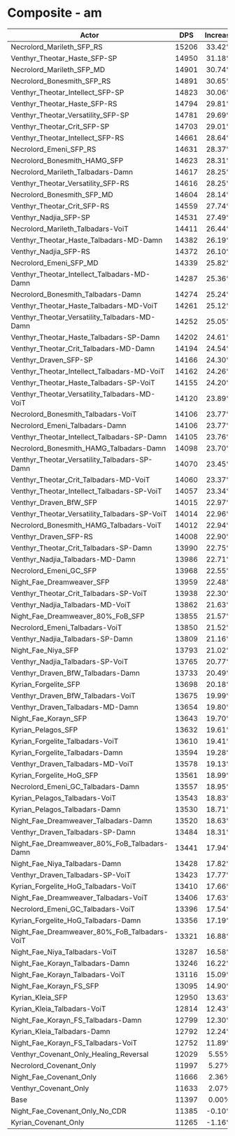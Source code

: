 # Composite - am
| Actor | DPS | Increase |
|---|:---:|:---:|
|Necrolord_Marileth_SFP_RS|15206|33.42%|
|Venthyr_Theotar_Haste_SFP-SP|14950|31.18%|
|Necrolord_Marileth_SFP_MD|14901|30.74%|
|Necrolord_Bonesmith_SFP_RS|14891|30.65%|
|Venthyr_Theotar_Intellect_SFP-SP|14823|30.06%|
|Venthyr_Theotar_Haste_SFP-RS|14794|29.81%|
|Venthyr_Theotar_Versatility_SFP-SP|14781|29.69%|
|Venthyr_Theotar_Crit_SFP-SP|14703|29.01%|
|Venthyr_Theotar_Intellect_SFP-RS|14661|28.64%|
|Necrolord_Emeni_SFP_RS|14631|28.37%|
|Necrolord_Bonesmith_HAMG_SFP|14623|28.31%|
|Necrolord_Marileth_Talbadars-Damn|14617|28.25%|
|Venthyr_Theotar_Versatility_SFP-RS|14616|28.25%|
|Necrolord_Bonesmith_SFP_MD|14604|28.14%|
|Venthyr_Theotar_Crit_SFP-RS|14559|27.74%|
|Venthyr_Nadjia_SFP-SP|14531|27.49%|
|Necrolord_Marileth_Talbadars-VoiT|14411|26.44%|
|Venthyr_Theotar_Haste_Talbadars-MD-Damn|14382|26.19%|
|Venthyr_Nadjia_SFP-RS|14372|26.10%|
|Necrolord_Emeni_SFP_MD|14339|25.82%|
|Venthyr_Theotar_Intellect_Talbadars-MD-Damn|14287|25.36%|
|Necrolord_Bonesmith_Talbadars-Damn|14274|25.24%|
|Venthyr_Theotar_Haste_Talbadars-MD-VoiT|14261|25.12%|
|Venthyr_Theotar_Versatility_Talbadars-MD-Damn|14252|25.05%|
|Venthyr_Theotar_Haste_Talbadars-SP-Damn|14202|24.61%|
|Venthyr_Theotar_Crit_Talbadars-MD-Damn|14194|24.54%|
|Venthyr_Draven_SFP-SP|14166|24.30%|
|Venthyr_Theotar_Intellect_Talbadars-MD-VoiT|14162|24.26%|
|Venthyr_Theotar_Haste_Talbadars-SP-VoiT|14155|24.20%|
|Venthyr_Theotar_Versatility_Talbadars-MD-VoiT|14120|23.89%|
|Necrolord_Bonesmith_Talbadars-VoiT|14106|23.77%|
|Necrolord_Emeni_Talbadars-Damn|14106|23.77%|
|Venthyr_Theotar_Intellect_Talbadars-SP-Damn|14105|23.76%|
|Necrolord_Bonesmith_HAMG_Talbadars-Damn|14098|23.70%|
|Venthyr_Theotar_Versatility_Talbadars-SP-Damn|14070|23.45%|
|Venthyr_Theotar_Crit_Talbadars-MD-VoiT|14060|23.37%|
|Venthyr_Theotar_Intellect_Talbadars-SP-VoiT|14057|23.34%|
|Venthyr_Draven_BfW_SFP|14015|22.97%|
|Venthyr_Theotar_Versatility_Talbadars-SP-VoiT|14014|22.96%|
|Necrolord_Bonesmith_HAMG_Talbadars-VoiT|14012|22.94%|
|Venthyr_Draven_SFP-RS|14008|22.90%|
|Venthyr_Theotar_Crit_Talbadars-SP-Damn|13990|22.75%|
|Venthyr_Nadjia_Talbadars-MD-Damn|13986|22.71%|
|Necrolord_Emeni_GC_SFP|13968|22.55%|
|Night_Fae_Dreamweaver_SFP|13959|22.48%|
|Venthyr_Theotar_Crit_Talbadars-SP-VoiT|13938|22.30%|
|Venthyr_Nadjia_Talbadars-MD-VoiT|13862|21.63%|
|Night_Fae_Dreamweaver_80%_FoB_SFP|13855|21.57%|
|Necrolord_Emeni_Talbadars-VoiT|13850|21.52%|
|Venthyr_Nadjia_Talbadars-SP-Damn|13809|21.16%|
|Night_Fae_Niya_SFP|13793|21.02%|
|Venthyr_Nadjia_Talbadars-SP-VoiT|13765|20.77%|
|Venthyr_Draven_BfW_Talbadars-Damn|13733|20.49%|
|Kyrian_Forgelite_SFP|13698|20.18%|
|Venthyr_Draven_BfW_Talbadars-VoiT|13675|19.99%|
|Venthyr_Draven_Talbadars-MD-Damn|13654|19.80%|
|Night_Fae_Korayn_SFP|13643|19.70%|
|Kyrian_Pelagos_SFP|13632|19.61%|
|Kyrian_Forgelite_Talbadars-VoiT|13610|19.41%|
|Kyrian_Forgelite_Talbadars-Damn|13594|19.28%|
|Venthyr_Draven_Talbadars-MD-VoiT|13578|19.13%|
|Kyrian_Forgelite_HoG_SFP|13561|18.99%|
|Necrolord_Emeni_GC_Talbadars-Damn|13557|18.95%|
|Kyrian_Pelagos_Talbadars-VoiT|13543|18.83%|
|Kyrian_Pelagos_Talbadars-Damn|13530|18.71%|
|Night_Fae_Dreamweaver_Talbadars-Damn|13520|18.63%|
|Venthyr_Draven_Talbadars-SP-Damn|13484|18.31%|
|Night_Fae_Dreamweaver_80%_FoB_Talbadars-Damn|13441|17.94%|
|Night_Fae_Niya_Talbadars-Damn|13428|17.82%|
|Venthyr_Draven_Talbadars-SP-VoiT|13423|17.77%|
|Kyrian_Forgelite_HoG_Talbadars-VoiT|13410|17.66%|
|Night_Fae_Dreamweaver_Talbadars-VoiT|13406|17.63%|
|Necrolord_Emeni_GC_Talbadars-VoiT|13396|17.54%|
|Kyrian_Forgelite_HoG_Talbadars-Damn|13356|17.19%|
|Night_Fae_Dreamweaver_80%_FoB_Talbadars-VoiT|13321|16.88%|
|Night_Fae_Niya_Talbadars-VoiT|13287|16.58%|
|Night_Fae_Korayn_Talbadars-Damn|13246|16.22%|
|Night_Fae_Korayn_Talbadars-VoiT|13116|15.09%|
|Night_Fae_Korayn_FS_SFP|13095|14.90%|
|Kyrian_Kleia_SFP|12950|13.63%|
|Kyrian_Kleia_Talbadars-VoiT|12814|12.43%|
|Night_Fae_Korayn_FS_Talbadars-Damn|12799|12.30%|
|Kyrian_Kleia_Talbadars-Damn|12792|12.24%|
|Night_Fae_Korayn_FS_Talbadars-VoiT|12752|11.89%|
|Venthyr_Covenant_Only_Healing_Reversal|12029|5.55%|
|Necrolord_Covenant_Only|11997|5.27%|
|Night_Fae_Covenant_Only|11666|2.36%|
|Venthyr_Covenant_Only|11633|2.07%|
|Base|11397|0.00%|
|Night_Fae_Covenant_Only_No_CDR|11385|-0.10%|
|Kyrian_Covenant_Only|11265|-1.16%|
